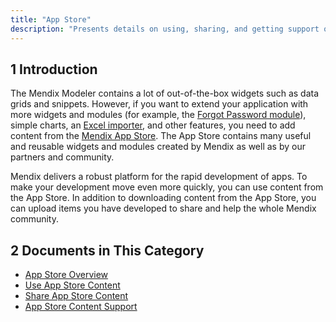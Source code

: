 ```yaml
---
title: "App Store"
description: "Presents details on using, sharing, and getting support on Mendix App Store items."
---
```


## 1 Introduction

The Mendix Modeler contains a lot of out-of-the-box widgets such as data grids and snippets. However, if you want to extend your application with more widgets and modules (for example, the [Forgot Password module](https://appstore.home.mendix.com/link/app/1296/)), simple charts, an [Excel importer](https://appstore.home.mendix.com/link/app/1296/), and other features, you need to add content from the [Mendix App Store](https://appstore.home.mendix.com/). The App Store contains many useful and reusable widgets and modules created by Mendix as well as by our partners and community.

Mendix delivers a robust platform for the rapid development of apps. To make your development move even more quickly, you can use content from the App Store. In addition to downloading content from the App Store, you can upload items you have developed to share and help the whole Mendix community.

## 2 Documents in This Category

* [App Store Overview](app-store-overview)
* [Use App Store Content](use-app-store-content)
* [Share App Store Content](share-app-store-content)
* [App Store Content Support](app-store-content-support)

